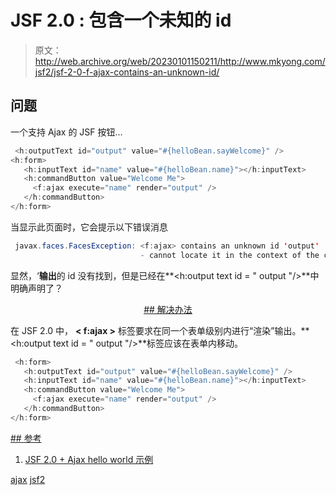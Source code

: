 # JSF 2.0 : <ajax>包含一个未知的 id</ajax>

> 原文：<http://web.archive.org/web/20230101150211/http://www.mkyong.com/jsf2/jsf-2-0-f-ajax-contains-an-unknown-id/>

## 问题

一个支持 Ajax 的 JSF 按钮…

```java
 <h:outputText id="output" value="#{helloBean.sayWelcome}" />
<h:form>    	
   <h:inputText id="name" value="#{helloBean.name}"></h:inputText>
   <h:commandButton value="Welcome Me">
   	 <f:ajax execute="name" render="output" />
   </h:commandButton>
</h:form> 
```

当显示此页面时，它会提示以下错误消息

```java
 javax.faces.FacesException: <f:ajax> contains an unknown id 'output'
                             - cannot locate it in the context of the component j_idt8 
```

显然，‘**输出**的 id 没有找到，但是已经在**<h:output text id = " output "/>**中明确声明了？

 <ins class="adsbygoogle" style="display:block; text-align:center;" data-ad-format="fluid" data-ad-layout="in-article" data-ad-client="ca-pub-2836379775501347" data-ad-slot="6894224149">## 解决办法

在 JSF 2.0 中， **< f:ajax >** 标签要求在同一个表单级别内进行“渲染”输出。**<h:output text id = " output "/>**标签应该在表单内移动。

```java
 <h:form>    	
   <h:outputText id="output" value="#{helloBean.sayWelcome}" />
   <h:inputText id="name" value="#{helloBean.name}"></h:inputText>
   <h:commandButton value="Welcome Me">
   	 <f:ajax execute="name" render="output" />
   </h:commandButton>
</h:form> 
```

 <ins class="adsbygoogle" style="display:block" data-ad-client="ca-pub-2836379775501347" data-ad-slot="8821506761" data-ad-format="auto" data-ad-region="mkyongregion">## 参考

1.  [JSF 2.0 + Ajax hello world 示例](http://web.archive.org/web/20190113095434/http://www.mkyong.com/jsf2/jsf-2-0-ajax-hello-world-example/)

[ajax](http://web.archive.org/web/20190113095434/http://www.mkyong.com/tag/ajax/) [jsf2](http://web.archive.org/web/20190113095434/http://www.mkyong.com/tag/jsf2/)







